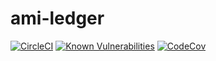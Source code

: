 # ami-ledger

[![CircleCI](https://circleci.com/gh/jimrazmus/ami-ledger/tree/master.svg?style=sheild)](https://circleci.com/gh/jimrazmus/ami-ledger/tree/master) [![Known Vulnerabilities](https://snyk.io/test/github/jimrazmus/ami-ledger/badge.svg?targetFile=package.json)](https://snyk.io/test/github/jimrazmus/ami-ledger?targetFile=package.json) [![CodeCov](https://codecov.io/gh/jimrazmus/ami-ledger/branch/master/graph/badge.svg)](https://codecov.io/gh/jimrazmus/ami-ledger)
